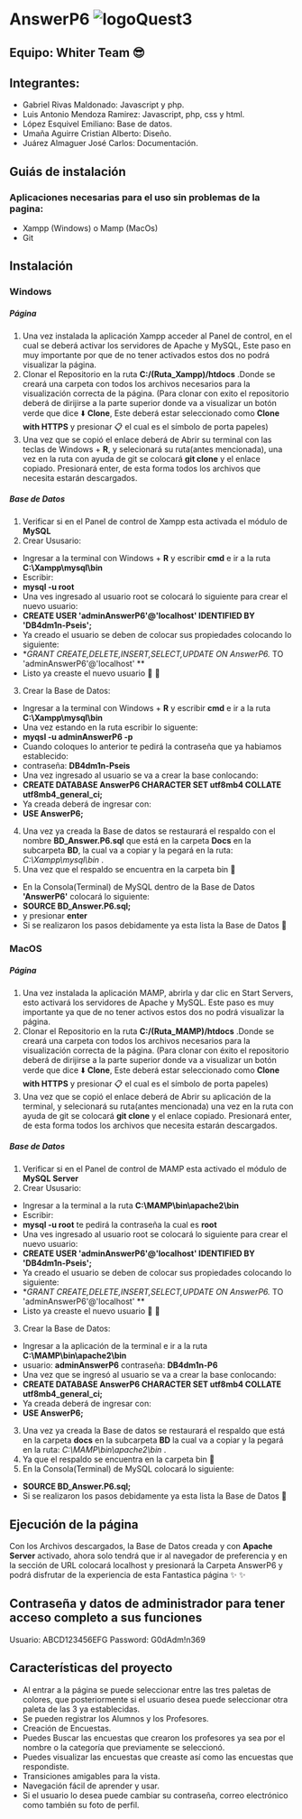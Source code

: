 # AnswerP6 ![logoQuest3](https://user-images.githubusercontent.com/65323540/85762696-9b6d2000-b6d9-11ea-861a-aca9fe47e008.png)
## Equipo: Whiter Team :sunglasses:
## Integrantes:
* Gabriel Rivas Maldonado: Javascript y php.
* Luis Antonio Mendoza Ramirez:  Javascript, php, css y html.
* López Esquivel Emiliano:  Base de datos.
* Umaña Aguirre Cristian Alberto:  Diseño.
* Juárez Almaguer José Carlos:  Documentación.
## Guiás de instalación
### Aplicaciones necesarias para el uso sin problemas de la pagina:
* Xampp (Windows) o Mamp (MacOs)
* Git

## Instalación
### Windows
##### Página
1. Una vez instalada la aplicación Xampp acceder al Panel de control, en el cual se deberá activar los servidores de Apache y MySQL, Este paso en muy importante por que de no tener activados estos dos no podrá visualizar la página.
2. Clonar el Repositorio en la ruta **C:/(Ruta_Xampp)/htdocs** .Donde se creará una carpeta con todos los archivos necesarios para la visualización correcta de la página.
(Para clonar con exito el repositorio deberá de dirijirse a la parte superior donde va a visualizar un botón verde que dice  :arrow_down: **Clone**, Este deberá estar seleccionado como **Clone with HTTPS** y presionar  :clipboard: el cual es el símbolo de porta papeles)
3. Una vez que se copió el enlace deberá de Abrir su terminal con las teclas de Windows + **R**, y selecionará su ruta(antes mencionada), una vez en la ruta con ayuda de git se colocará **git clone** y el enlace copiado. Presionará enter, de esta forma todos los archivos que necesita estarán descargados.
##### Base de Datos 
1. Verificar si en el Panel de control de Xampp esta activada el módulo de **MySQL**
2. Crear Ususario:
* Ingresar a la terminal con Windows + **R** y escribir **cmd** e ir a la ruta **C:\Xampp\mysql\bin**
* Escribir:
* **mysql -u root**
* Una ves ingresado al usuario root se colocará lo siguiente para crear el nuevo usuario:
* **CREATE USER 'adminAnswerP6'@'localhost' IDENTIFIED BY 'DB4dm1n-Pseis';**
* Ya creado el usuario se deben de colocar sus propiedades colocando lo siguiente:
* **GRANT CREATE,DELETE,INSERT,SELECT,UPDATE ON AnswerP6.* TO 'adminAnswerP6'@'localhost' **
* Listo ya creaste el nuevo usuario  :clap: :clap:
3. Crear la Base de Datos:
* Ingresar a la terminal con  Windows \+ **R** y escribir **cmd** e ir a la ruta **C:\Xampp\mysql\bin**
* Una vez estando en la ruta escribir lo siguente:
* **myqsl -u adminAnswerP6 -p**
* Cuando coloques lo anterior te pedirá la contraseña que ya habiamos establecido:
* contraseña: **DB4dm1n-Pseis**
* Una vez ingresado al usuario se va a crear la base conlocando:
* **CREATE DATABASE AnswerP6 CHARACTER SET utf8mb4 COLLATE utf8mb4_general_ci;**
* Ya creada deberá de ingresar con: 
* **USE AnswerP6;**
4. Una vez ya creada la Base de datos se restaurará el respaldo con el nombre **BD_Answer.P6.sql** que está en la carpeta **Docs** en la subcarpeta **BD**, la cual va a copiar y la pegará en la ruta: _*C:\Xampp\mysql\bin*_ .
5. Una vez que el respaldo se encuentra en la carpeta bin  :file_folder:
* En la Consola(Terminal) de MySQL dentro de la Base de Datos **'AnswerP6'** colocará lo siguiente:
* **SOURCE BD_Answer.P6.sql;**
* y presionar **enter**
* Si se realizaron los pasos debidamente ya esta lista la Base de Datos  :clap:

### MacOS
##### Página
1. Una vez instalada la aplicación MAMP, abrirla y dar clic en Start Servers, esto activará los servidores de Apache y MySQL. Este paso es muy importante ya que de no tener activos estos dos no podrá visualizar la página.
2. Clonar el Repositorio en la ruta **C:/(Ruta_MAMP)/htdocs** .Donde se creará una carpeta con todos los archivos necesarios para la visualización correcta de la página.
(Para clonar con éxito el repositorio deberá de dirijirse a la parte superior donde va a visualizar un botón verde que dice  :arrow_down: **Clone**, Este deberá estar seleccionado como **Clone with HTTPS** y presionar  :clipboard: el cual es el símbolo de porta papeles)
3. Una vez que se copió el enlace deberá de Abrir su aplicación de la terminal, y selecionará su ruta(antes mencionada) una vez en la ruta con ayuda de git se colocará **git clone** y el enlace copiado. Presionará enter, de esta forma todos los archivos que necesita estarán descargados.
##### Base de Datos 

1. Verificar si en el Panel de control de MAMP esta activado el módulo de **MySQL Server**
2. Crear Ususario:
* Ingresar a la terminal a la ruta **C:\MAMP\bin\apache2\bin**
* Escribir:
* **mysql -u root** te pedirá la contraseña la cual es **root**
* Una ves ingresado al usuario root se colocará lo siguiente para crear el nuevo usuario:
* **CREATE USER 'adminAnswerP6'@'localhost' IDENTIFIED BY 'DB4dm1n-Pseis';**
* Ya creado el usuario se deben de colocar sus propiedades colocando lo siguiente:
* **GRANT CREATE,DELETE,INSERT,SELECT,UPDATE ON AnswerP6.* TO 'adminAnswerP6'@'localhost' **
* Listo ya creaste el nuevo usuario  :clap: :clap:
3. Crear la Base de Datos:
* Ingresar a la aplicación de la terminal e ir a la ruta **C:\MAMP\bin\apache2\bin**
* usuario: **adminAnswerP6** contraseña: **DB4dm1n-P6**
* Una vez que se ingresó al usuario se va a crear la base conlocando:
* **CREATE DATABASE AnswerP6 CHARACTER SET utf8mb4 COLLATE utf8mb4_general_ci;**
* Ya creada deberá de ingresar con: 
* **USE AnswerP6;**
3. Una vez ya creada la Base de datos se restaurará el respaldo que está en la carpeta **docs** en la subcarpeta **BD** la cual va a copiar y la pegará en la ruta: _*C:\MAMP\bin\apache2\bin*_ .
4. Ya que el respaldo se encuentra en la carpeta bin  :file_folder:
5. En la Consola(Terminal) de MySQL colocará lo siguiente:
* **SOURCE BD_Answer.P6.sql;**
* Si se realizaron los pasos debidamente ya esta lista la Base de Datos  :clap:

## Ejecución de la página
Con los Archivos descargados, la Base de Datos creada y con **Apache Server** activado, ahora solo tendrá que ir al navegador de preferencia y en la sección de URL colocará localhost y presionará la Carpeta AnswerP6 y podrá disfrutar de la experiencia de esta Fantastica página  :sparkles: :sparkles:

## Contraseña y datos de administrador para tener acceso completo a sus funciones
Usuario: ABCD123456EFG
Password: G0dAdm!n369

## Características del proyecto
* Al entrar a la página se puede seleccionar entre las tres paletas de colores, que posteriormente si el usuario desea puede seleccionar otra paleta de las 3 ya establecidas.
* Se pueden registrar los Alumnos y los Profesores.
* Creación de Encuestas.
* Puedes Buscar las encuestas que crearon los profesores ya sea por el nombre o la categoría que previamente se seleccionó.
* Puedes visualizar las encuestas que creaste así como las encuestas que respondiste.
* Transiciones amigables para la vista.
* Navegación fácil de aprender y usar.
* Si el usuario lo desea puede cambiar su contraseña, correo electrónico como también su foto de perfil.
